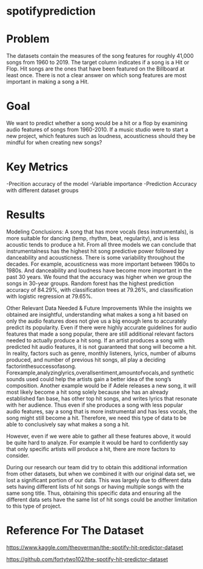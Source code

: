 # spotifyprediction

# Problem
The datasets contain the measures of the song features for roughly 41,000 songs from 1960 to 2019. The target column indicates if a song is a Hit or Flop. Hit songs are the ones that have been featured on the Billboard at least once. There is not a clear answer on which song features are most important in making a song a Hit. 

# Goal
We want to predict whether a song would be a hit or a flop by examining audio features of songs from 1960-2010. If a music studio were to start a new project, which features such as loudness, acousticness should they be mindful for when creating new songs?

# Key Metrics
-Precition accuracy of the model
-Variable importance
-Prediction Accuracy with different dataset groups

# Results
Modeling Conclusions: A song that has more vocals (less instrumentals), is more suitable for dancing (temp, rhythm, beat, regularity), and is less acoustic tends to produce a hit. From all three models we can conclude that instrumentalness has the highest hit song predictive power followed by danceability and acousticness. There is some variability throughout the decades. For example, acousticness was more important between 1960s to 1980s. And danceability and loudness have become more important in the past 30 years. We found that the accuracy was higher when we group the songs in 30-year groups. Random forest has the highest prediction accuracy of 84.29%, with classification trees at 79.26%, and classification with logistic regression at 79.65%.

Other Relevant Data Needed & Future Improvements
While the insights we obtained are insightful, understanding what makes a song a hit based on only the audio features does not give us a big enough lens to accurately predict its popularity. Even if there were highly accurate guidelines for audio features that made a song popular, there are still additional relevant factors needed to actually produce a hit song. If an artist produces a song with predicted hit audio features, it is not guaranteed that song will become a hit. In reality, factors such as genre, monthly listeners, lyrics, number of albums produced, and number of previous hit songs, all play a deciding factorinthesuccessofasong. Forexample,analyzinglyrics,overallsentiment,amountofvocals,and synthetic sounds used could help the artists gain a better idea of the song’s composition. Another example would be if Adele releases a new song, it will most likely become a hit song solely because she has an already established fan base, has other top hit songs, and writes lyrics that resonate with her audience. Thus even if she produces a song with less popular audio features, say a song that is more instrumental and has less vocals, the song might still become a hit. Therefore, we need this type of data to be able to conclusively say what makes a song a hit.

However, even if we were able to gather all these features above, it would be quite hard to analyze. For example it would be hard to confidently say that only specific artists will produce a hit, there are more factors to consider.

During our research our team did try to obtain this additional information from other datasets, but when we combined it with our original data set, we lost a significant portion of our data. This was largely due to different data sets having different lists of hit songs or having multiple songs with the same song title. Thus, obtaining this specific data and ensuring all the different data sets have the same list of hit songs could be another limitation to this type of project.

# Reference For The Dataset
https://www.kaggle.com/theoverman/the-spotify-hit-predictor-dataset

https://github.com/fortytwo102/the-spotify-hit-predictor-dataset

